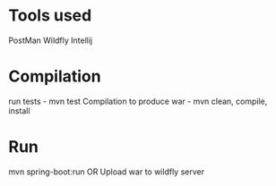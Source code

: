 # Tools used #
PostMan
Wildfly
Intellij

# Compilation #
run tests - mvn test
Compilation to produce war - mvn clean, compile, install

# Run #
mvn spring-boot:run
OR
Upload war to wildfly server
